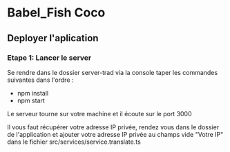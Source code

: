 # Babel_Fish Coco
## Deployer l'aplication

### Etape 1: Lancer le server
Se rendre dans le dossier server-trad via la console 
taper les commandes suivantes dans l'ordre :
- npm install
- npm start 

Le serveur tourne sur votre machine et il écoute sur le port 3000


Il vous faut récupérer votre adresse IP privée, rendez vous dans le dossier de l'application et ajouter votre adresse IP privée au champs vide "Votre IP" dans le fichier src/services/service.translate.ts